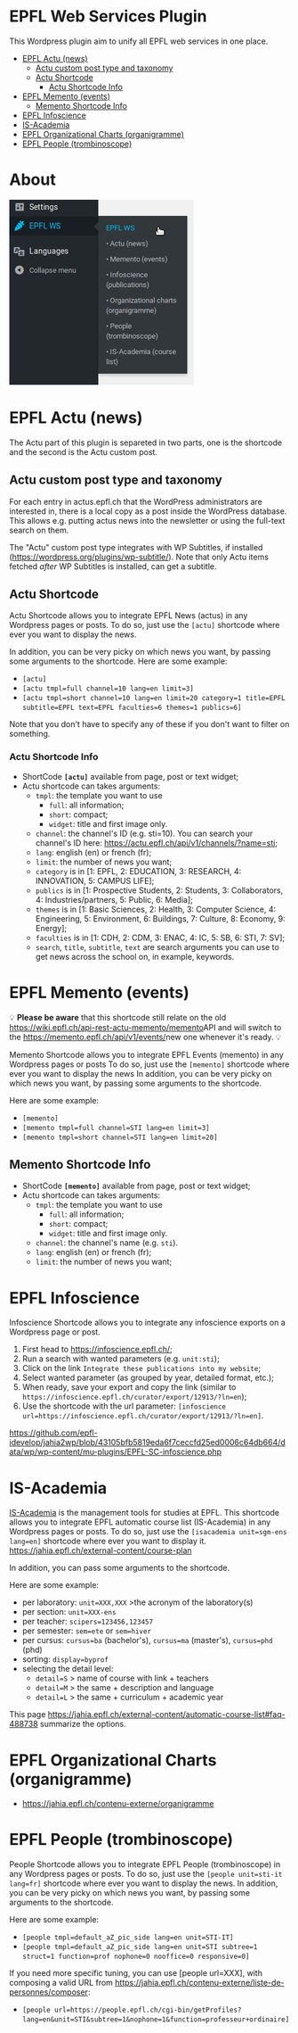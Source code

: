 # EPFL Web Services Plugin
This Wordpress plugin aim to unify all EPFL web services in one place.

<!-- toc -->

- [EPFL Actu (news)](#epfl-actu-news)
  * [Actu custom post type and taxonomy](#actu-custom-post-type-and-taxonomy)
  * [Actu Shortcode](#actu-shortcode)
    + [Actu Shortcode Info](#actu-shortcode-info)
- [EPFL Memento (events)](#epfl-memento-events)
  * [Memento Shortcode Info](#memento-shortcode-info)
- [EPFL Infoscience](#epfl-infoscience)
- [IS-Academia](#is-academia)
- [EPFL Organizational Charts (organigramme)](#epfl-organizational-charts-organigramme)
- [EPFL People (trombinoscope)](#epfl-people-trombinoscope)

<!-- tocstop -->


# About

![EPFL WS menu for shortcodes](./EPFL-WS-Shortcode.png)


# EPFL Actu (news)

The Actu part of this plugin is separeted in two parts, one is the shortcode and
the second is the Actu custom post.


## Actu custom post type and taxonomy

For each entry in actus.epfl.ch that the WordPress administrators
are interested in, there is a local copy as a post inside the
WordPress database. This allows e.g. putting actus news into the
newsletter or using the full-text search on them.

The "Actu" custom post type integrates with WP Subtitles, if
installed (https://wordpress.org/plugins/wp-subtitle/). Note that
only Actu items fetched *after* WP Subtitles is installed, can get
a subtitle.


## Actu Shortcode

Actu Shortcode allows you to integrate EPFL News (actus) in any Wordpress pages
or posts. To do so, just use the `[actu]` shortcode where ever you want to
display the news.

In addition, you can be very picky on which news you want, by passing some
arguments to the shortcode. Here are some example:

* `[actu]`
* `[actu tmpl=full channel=10 lang=en limit=3]`
* `[actu tmpl=short channel=10 lang=en limit=20 category=1 title=EPFL subtitle=EPFL text=EPFL faculties=6 themes=1 publics=6]`

Note that you don't have to specify any of these if you don't want to filter on
something.

### Actu Shortcode Info

* ShortCode **`[actu]`** available from page, post or text widget;
* Actu shortcode can takes arguments:
  * `tmpl`: the template you want to use
    * `full`: all information;
    * `short`: compact;
    * `widget`: title and first image only.
  * `channel`: the channel's ID (e.g. sti=10). You can search your channel's ID
    here: <https://actu.epfl.ch/api/v1/channels/?name=sti>;
  * `lang`: english (en) or french (fr);
  * `limit`: the number of news you want;
  * `category` is in [1: EPFL, 2: EDUCATION, 3: RESEARCH, 4: INNOVATION, 5: CAMPUS LIFE];
  * `publics` is in [1: Prospective Students, 2: Students, 3: Collaborators,
    4: Industries/partners, 5: Public, 6: Media];
  * `themes` is in [1: Basic Sciences, 2: Health, 3: Computer Science,
    4: Engineering, 5: Environment, 6: Buildings, 7: Culture, 8: Economy, 9: Energy];
  * `faculties` is in [1: CDH, 2: CDM, 3: ENAC, 4: IC, 5: SB, 6: STI, 7: SV];
  * `search`, `title`, `subtitle`, `text` are search arguments you can use to
     get news across the school on, in example, keywords.


# EPFL Memento (events)

💡 **Please be aware** that this shortcode still relate on the old
<https://wiki.epfl.ch/api-rest-actu-memento/memento>API and will switch to the
<https://memento.epfl.ch/api/v1/events/>new one whenever it's ready. 💡


Memento Shortcode allows you to integrate EPFL Events (memento) in any Wordpress
pages or posts To do so, just use the `[memento]` shortcode where ever you want
to display the news In addition, you can be very picky on which news you want,
by passing some arguments to the shortcode.

Here are some example:
* `[memento]`
* `[memento tmpl=full channel=STI lang=en limit=3]`
* `[memento tmpl=short channel=STI lang=en limit=20]`

## Memento Shortcode Info

* ShortCode **`[memento]`** available from page, post or text widget;
* Actu shortcode can takes arguments:
  * `tmpl`: the template you want to use
    * `full`: all information;
    * `short`: compact;
    * `widget`: title and first image only.
  * `channel`: the channel's name (e.g. `sti`).
  * `lang`: english (en) or french (fr);
  * `limit`: the number of news you want;


# EPFL Infoscience

Infoscience Shortcode allows you to integrate any infoscience exports on a
Wordpress page or post.

1. First head to <https://infoscience.epfl.ch/>;
1. Run a search with wanted parameters (e.g. `unit:sti`);
1. Click on the link `Integrate these publications into my website`;
1. Select wanted parameter (as grouped by year, detailed format, etc.);
1. When ready, save your export and copy the link (similar to `https://infoscience.epfl.ch/curator/export/12913/?ln=en`);
1. Use the shortcode with the url parameter: `[infoscience url=https://infoscience.epfl.ch/curator/export/12913/?ln=en]`.

<https://github.com/epfl-idevelop/jahia2wp/blob/43105bfb5819eda6f7ceccfd25ed0006c64db664/data/wp/wp-content/mu-plugins/EPFL-SC-infoscience.php>


# IS-Academia

[IS-Academia](https://is-academia.epfl.ch) is the management tools for studies at EPFL. This shortcode allows you to integrate EPFL automatic course list (IS-Academia) in any Wordpress pages or posts.
To do so, just use the `[isacademia unit=sgm-ens lang=en]` shortcode where ever you want to display it.
<https://jahia.epfl.ch/external-content/course-plan>

In addition, you can pass some arguments to the shortcode.

Here are some example:
* per laboratory: `unit=XXX,XXX` >the acronym of the laboratory(s)
* per section: `unit=XXX-ens`
* per teacher: `scipers=123456,123457`
* per semester: `sem=ete` or `sem=hiver`
* per cursus: `cursus=ba` (bachelor's), `cursus=ma` (master's), `cursus=phd` (phd)
* sorting: `display=byprof`
* selecting the detail level:
    * `detail=S` > name of course with link + teachers
    * `detail=M` > the same + description and language
    * `detail=L` > the same + curriculum + academic year

This page <https://jahia.epfl.ch/external-content/automatic-course-list#faq-488738> summarize the options.


# EPFL Organizational Charts (organigramme)
* <https://jahia.epfl.ch/contenu-externe/organigramme>


# EPFL People (trombinoscope)

People Shortcode allows you to integrate EPFL People (trombinoscope) in any
Wordpress pages or posts. To do so, just use the `[people unit=sti-it lang=fr]`
shortcode where ever you want to display the news. In addition, you can be very
picky on which news you want, by passing some arguments to the shortcode.

Here are some example:
* `[people tmpl=default_aZ_pic_side lang=en unit=STI-IT]`
* `[people tmpl=default_aZ_pic_side lang=en unit=STI subtree=1 struct=1 function=prof nophone=0 nooffice=0 responsive=0]`

If you need more specific tuning, you can use [people url=XXX], with composing a valid URL from <https://jahia.epfl.ch/contenu-externe/liste-de-personnes/composer>:
* `[people url=https://people.epfl.ch/cgi-bin/getProfiles?lang=en&unit=STI&subtree=1&nophone=1&function=professeur+ordinaire]`
